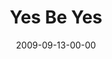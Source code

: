 ---
layout: message
category: message
series: "Commitment"
title: "Yes Be Yes"
date: 2009-09-13-00-00
message_id: 581
audio: "http://s3.amazonaws.com/crossroads-media/message/audio/commitment.mp3"
audio-duration: "32:27"
description: "Chuck Mingo discusses the importance of keeping commitments."
video: "http://s3.amazonaws.com/crossroads-media/message/video/Commitment1.mp4"
video-duration: "32:27"
video-image: "http://s3.amazonaws.com/crossroads-media/images/Commitment1-still.jpg"
explicit: false
---